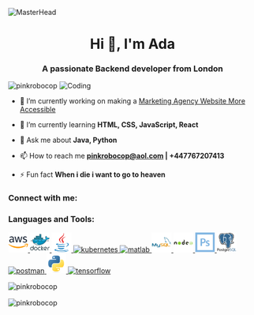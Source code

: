 ![MasterHead](https://img.freepik.com/premium-photo/software-developer-concept-grow-coding-development-icon-pink-background-language-programming-engineering-minimal-cartoon-sytle-3d-render-illustration_598821-680.jpg?w=2000)

<h1 align="center">Hi 👋, I'm Ada</h1>
<h3 align="center">A passionate Backend developer from London</h3>
<img align="right" alt="Coding" width="400" src="https://ab4ir.org/wp-content/uploads/2021/01/30cde9b2-65c2-4a5c-9fe2-4d5ffe5b2c81.gif">

<p align="left"> <img src="https://komarev.com/ghpvc/?username=pinkrobocop&label=Profile%20views&color=0e75b6&style=flat" alt="pinkrobocop" /> </p>

- 🔭 I’m currently working on making a [Marketing Agency Website More Accessible](https://pinkrobocop.github.io/css-demo-site/)

- 🌱 I’m currently learning **HTML, CSS, JavaScript, React**

- 💬 Ask me about **Java, Python**

- 📫 How to reach me **pinkrobocop@aol.com | +447767207413**

- ⚡ Fun fact **When i die i want to go to heaven**

<h3 align="left">Connect with me:</h3>
<p align="left">
</p>

<h3 align="left">Languages and Tools:</h3>
<p align="left"> <a href="https://aws.amazon.com" target="_blank" rel="noreferrer"> <img src="https://raw.githubusercontent.com/devicons/devicon/master/icons/amazonwebservices/amazonwebservices-original-wordmark.svg" alt="aws" width="40" height="40"/> </a> <a href="https://www.docker.com/" target="_blank" rel="noreferrer"> <img src="https://raw.githubusercontent.com/devicons/devicon/master/icons/docker/docker-original-wordmark.svg" alt="docker" width="40" height="40"/> </a> <a href="https://www.java.com" target="_blank" rel="noreferrer"> <img src="https://raw.githubusercontent.com/devicons/devicon/master/icons/java/java-original.svg" alt="java" width="40" height="40"/> </a> <a href="https://kubernetes.io" target="_blank" rel="noreferrer"> <img src="https://www.vectorlogo.zone/logos/kubernetes/kubernetes-icon.svg" alt="kubernetes" width="40" height="40"/> </a> <a href="https://www.mathworks.com/" target="_blank" rel="noreferrer"> <img src="https://upload.wikimedia.org/wikipedia/commons/2/21/Matlab_Logo.png" alt="matlab" width="40" height="40"/> </a> <a href="https://www.mysql.com/" target="_blank" rel="noreferrer"> <img src="https://raw.githubusercontent.com/devicons/devicon/master/icons/mysql/mysql-original-wordmark.svg" alt="mysql" width="40" height="40"/> </a> <a href="https://nodejs.org" target="_blank" rel="noreferrer"> <img src="https://raw.githubusercontent.com/devicons/devicon/master/icons/nodejs/nodejs-original-wordmark.svg" alt="nodejs" width="40" height="40"/> </a> <a href="https://www.photoshop.com/en" target="_blank" rel="noreferrer"> <img src="https://raw.githubusercontent.com/devicons/devicon/master/icons/photoshop/photoshop-line.svg" alt="photoshop" width="40" height="40"/> </a> <a href="https://www.postgresql.org" target="_blank" rel="noreferrer"> <img src="https://raw.githubusercontent.com/devicons/devicon/master/icons/postgresql/postgresql-original-wordmark.svg" alt="postgresql" width="40" height="40"/> </a> <a href="https://postman.com" target="_blank" rel="noreferrer"> <img src="https://www.vectorlogo.zone/logos/getpostman/getpostman-icon.svg" alt="postman" width="40" height="40"/> </a> <a href="https://www.python.org" target="_blank" rel="noreferrer"> <img src="https://raw.githubusercontent.com/devicons/devicon/master/icons/python/python-original.svg" alt="python" width="40" height="40"/> </a> <a href="https://www.tensorflow.org" target="_blank" rel="noreferrer"> <img src="https://www.vectorlogo.zone/logos/tensorflow/tensorflow-icon.svg" alt="tensorflow" width="40" height="40"/> </a> </p>

<p><img align="center" src="https://github-readme-stats.vercel.app/api/top-langs?username=pinkrobocop&show_icons=true&locale=en&layout=compact" alt="pinkrobocop" /></p>

<p><img align="center" src="https://github-readme-streak-stats.herokuapp.com/?user=pinkrobocop&" alt="pinkrobocop" /></p>
